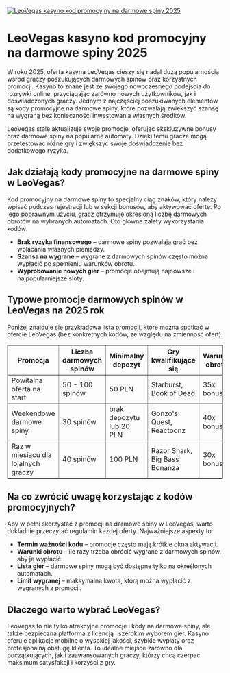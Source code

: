 [![LeoVegas kasyno kod promocyjny na darmowe spiny 2025](https://123-caf.pages.dev/gitsignup.png)](https://vrmoo.ru/Bt82HjjY)

<h1>LeoVegas kasyno kod promocyjny na darmowe spiny 2025</h1> <p>W roku 2025, oferta kasyna LeoVegas cieszy się nadal dużą popularnością wśród graczy poszukujących darmowych spinów oraz korzystnych promocji. Kasyno to znane jest ze swojego nowoczesnego podejścia do rozrywki online, przyciągając zarówno nowych użytkowników, jak i doświadczonych graczy. Jednym z najczęściej poszukiwanych elementów są kody promocyjne na darmowe spiny, które pozwalają zwiększyć szansę na wygraną bez konieczności inwestowania własnych środków.</p>  <p>LeoVegas stale aktualizuje swoje promocje, oferując ekskluzywne bonusy oraz darmowe spiny na popularne automaty. Dzięki temu gracze mogą przetestować różne gry i zwiększyć swoje doświadczenie bez dodatkowego ryzyka.</p>  <h2>Jak działają kody promocyjne na darmowe spiny w LeoVegas?</h2> <p>Kod promocyjny na darmowe spiny to specjalny ciąg znaków, który należy wpisać podczas rejestracji lub w sekcji bonusów, aby aktywować ofertę. Po jego poprawnym użyciu, gracz otrzymuje określoną liczbę darmowych obrotów na wybranych automatach. Oto główne zalety wykorzystania kodów:</p> <ul>   <li><strong>Brak ryzyka finansowego</strong> – darmowe spiny pozwalają grać bez wpłacania własnych pieniędzy.</li>   <li><strong>Szansa na wygrane</strong> – wygrane z darmowych spinów często można wypłacić po spełnieniu warunków obrotu.</li>   <li><strong>Wypróbowanie nowych gier</strong> – promocje obejmują najnowsze i najpopularniejsze sloty.</li> </ul>  <h2>Typowe promocje darmowych spinów w LeoVegas na 2025 rok</h2> <p>Poniżej znajduje się przykładowa lista promocji, które można spotkać w ofercie LeoVegas (bez konkretnych kodów, ze względu na zmienność ofert):</p>  <table border="1" cellpadding="5" cellspacing="0" style="border-collapse: collapse; width: 100%; max-width: 600px;">   <thead>     <tr>       <th>Promocja</th>       <th>Liczba darmowych spinów</th>       <th>Minimalny depozyt</th>       <th>Gry kwalifikujące się</th>       <th>Warunki obrotu</th>     </tr>   </thead>   <tbody>     <tr>       <td>Powitalna oferta na start</td>       <td>50 - 100 spinów</td>       <td>50 PLN</td>       <td>Starburst, Book of Dead</td>       <td>35x bonus</td>     </tr>     <tr>       <td>Weekendowe darmowe spiny</td>       <td>30 spinów</td>       <td>brak depozytu lub 20 PLN</td>       <td>Gonzo's Quest, Reactoonz</td>       <td>40x bonus</td>     </tr>     <tr>       <td>Raz w miesiącu dla lojalnych graczy</td>       <td>40 spinów</td>       <td>100 PLN</td>       <td>Razor Shark, Big Bass Bonanza</td>       <td>30x bonus</td>     </tr>   </tbody> </table>  <h2>Na co zwrócić uwagę korzystając z kodów promocyjnych?</h2> <p>Aby w pełni skorzystać z promocji na darmowe spiny w LeoVegas, warto dokładnie przeczytać regulamin każdej oferty. Najważniejsze aspekty to:</p> <ul>   <li><strong>Termin ważności kodu</strong> – promocje często mają krótkie okna aktywacji.</li>   <li><strong>Warunki obrotu</strong> – ile razy trzeba obrócić wygrane z darmowych spinów, aby je wypłacić.</li>   <li><strong>Lista gier</strong> – darmowe spiny mogą być dostępne tylko na określonych automatach.</li>   <li><strong>Limit wygranej</strong> – maksymalna kwota, którą można wypłacić z wygranych z promocji.</li> </ul>  <h2>Dlaczego warto wybrać LeoVegas?</h2> <p>LeoVegas to nie tylko atrakcyjne promocje i kody na darmowe spiny, ale także bezpieczna platforma z licencją i szerokim wyborem gier. Kasyno oferuje aplikacje mobilne o wysokiej jakości, szybkie wypłaty oraz profesjonalną obsługę klienta. To idealne miejsce zarówno dla początkujących, jak i zaawansowanych graczy, którzy chcą czerpać maksimum satysfakcji i korzyści z gry.</p>